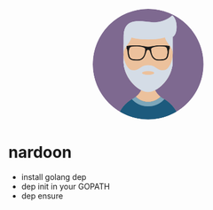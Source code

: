 <p align="center"><a href="https://github.com/ajangi/php-rest-response" style="border-radius:100%;"><img src="https://raw.githubusercontent.com/ajangi/ajangi/744acdd11fa62946dc4a2404e8628941f28f3674/man.svg" width="200" style="border-radius:100%;"></a></p>

# nardoon
- install golang dep
- dep init in your GOPATH
- dep ensure
